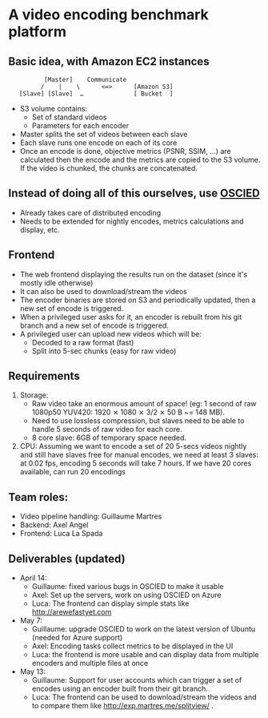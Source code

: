 A video encoding benchmark platform
==================

Basic idea, with Amazon EC2 instances
------------------

~~~~~~~
          [Master]    Communicate
         /    |    \      <=>      [Amazon S3]
   [Slave] [Slave]  …              [ Bucket  ]
~~~~~~~

* S3 volume contains:
    * Set of standard videos
    * Parameters for each encoder
* Master splits the set of videos between each slave
* Each slave runs one encode on each of its core
* Once an encode is done, objective metrics (PSNR, SSIM, …) are calculated then
  the encode and the metrics are copied to the S3 volume. If the video is
  chunked, the chunks are concatenated.

Instead of doing all of this ourselves, use [OSCIED](https://github.com/codecwatch/OSCIED)
------------------
* Already takes care of distributed encoding
* Needs to be extended for nightly encodes, metrics calculations and display, etc.

Frontend
------------------
* The web frontend displaying the results run on the dataset (since it's mostly
  idle otherwise)
* It can also be used to download/stream the videos
* The encoder binaries are stored on S3 and periodically updated, then a new set
  of encode is triggered.
* When a privileged user asks for it, an encoder is rebuilt from his git branch
  and a new set of encode is triggered.
* A privileged user can upload new videos which will be:
    * Decoded to a raw format (fast)
    * Split into 5-sec chunks (easy for raw video)

Requirements
------------------
1. Storage:
    * Raw video take an enormous amount of space! (eg: 1 second of raw 1080p50
      YUV420: 1920 ⨯ 1080 ⨯ 3/2 ⨯ 50 B ~= 148 MB).
    * Need to use lossless compression, but slaves need to be able to handle 5
      seconds of raw video for each core.
    * 8 core slave: 6GB of temporary space needed.
2. CPU: Assuming we want to encode a set of 20 5-secs videos nightly and still
   have slaves free for manual encodes, we need at least 3 slaves: at 0.02 fps,
   encoding 5 seconds will take 7 hours. If we have 20 cores available, can run
   20 encodings

Team roles:
------------------
* Video pipeline handling: Guillaume Martres
* Backend: Axel Angel
* Frontend: Luca La Spada

Deliverables (updated)
------------------
* April 14:
  * Guillaume: fixed various bugs in OSCIED to make it usable
  * Axel: Set up the servers, work on using OSCIED on Azure
  * Luca: The frontend can display simple stats like http://arewefastyet.com
* May 7:
  * Guillaume: upgrade OSCIED to work on the latest version of Ubuntu (needed for Azure support)  
  * Axel: Encoding tasks collect metrics to be displayed in the UI
  * Luca: the frontend is more usable and can display data from multiple encoders and multiple files at once
* May 13:
  * Guillaume: Support for user accounts which can trigger a set of encodes using an encoder built from their git branch.
  * Luca: The frontend can be used to download/stream the videos and to compare them like http://exp.martres.me/splitview/ .
